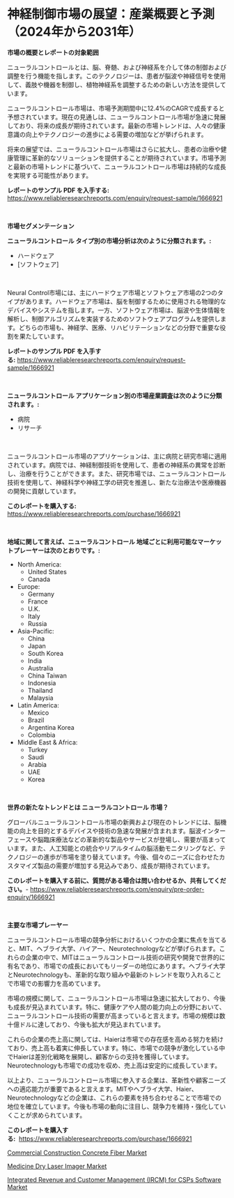 <p><h1>神経制御市場の展望：産業概要と予測（2024年から2031年）</h1></p><p><strong>市場の概要とレポートの対象範囲</strong></p>
<p><p>ニューラルコントロールとは、脳、脊髄、および神経系を介して体の制御および調整を行う機能を指します。このテクノロジーは、患者が脳波や神経信号を使用して、義肢や機器を制御し、植物神経系を調整するための新しい方法を提供しています。</p><p>ニューラルコントロール市場は、市場予測期間中に12.4%のCAGRで成長すると予想されています。現在の見通しは、ニューラルコントロール市場が急速に発展しており、将来の成長が期待されています。最新の市場トレンドは、人々の健康意識の向上やテクノロジーの進歩による需要の増加などが挙げられます。</p><p>将来の展望では、ニューラルコントロール市場はさらに拡大し、患者の治療や健康管理に革新的なソリューションを提供することが期待されています。市場予測と最新の市場トレンドに基づいて、ニューラルコントロール市場は持続的な成長を実現する可能性があります。</p></p>
<p><strong>レポートのサンプル PDF を入手する:</strong> <a href="https://www.reliableresearchreports.com/enquiry/request-sample/1666921">https://www.reliableresearchreports.com/enquiry/request-sample/1666921</a></p>
<p>&nbsp;</p>
<p><strong>市場セグメンテーション</strong></p>
<p><strong>ニューラルコントロール タイプ別の市場分析は次のように分類されます。:</strong></p>
<p><ul><li>ハードウェア</li><li>[ソフトウェア]</li></ul></p>
<p>&nbsp;</p>
<p><p>Neural Control市場には、主にハードウェア市場とソフトウェア市場の2つのタイプがあります。ハードウェア市場は、脳を制御するために使用される物理的なデバイスやシステムを指します。一方、ソフトウェア市場は、脳波や生体情報を解析し、制御アルゴリズムを実装するためのソフトウェアプログラムを提供します。どちらの市場も、神経学、医療、リハビリテーションなどの分野で重要な役割を果たしています。</p></p>
<p><strong>レポートのサンプル PDF を入手する:</strong>&nbsp;<a href="https://www.reliableresearchreports.com/enquiry/request-sample/1666921">https://www.reliableresearchreports.com/enquiry/request-sample/1666921</a></p>
<p>&nbsp;</p>
<p><strong> ニューラルコントロール アプリケーション別の市場産業調査は次のように分類されます。:</strong></p>
<p><ul><li>病院</li><li>リサーチ</li></ul></p>
<p>&nbsp;</p>
<p><p>ニューラルコントロール市場のアプリケーションは、主に病院と研究市場に適用されています。病院では、神経制御技術を使用して、患者の神経系の異常を診断し、治療を行うことができます。また、研究市場では、ニューラルコントロール技術を使用して、神経科学や神経工学の研究を推進し、新たな治療法や医療機器の開発に貢献しています。</p></p>
<p><strong>このレポートを購入する:</strong>&nbsp; <a href="https://www.reliableresearchreports.com/purchase/1666921">https://www.reliableresearchreports.com/purchase/1666921</a></p>
<p>&nbsp;</p>
<p><strong>地域に関して言えば、ニューラルコントロール 地域ごとに利用可能なマーケットプレーヤーは次のとおりです。:</strong></p>
<p><ul>
    <li>
        North America:
        <ul>
            <li>United States</li>
            <li>Canada</li>
        </ul>
    </li>
    <li>
        Europe:
        <ul>
            <li>Germany</li>
            <li>France</li>
            <li>U.K.</li>
            <li>Italy</li>
            <li>Russia</li>
        </ul>
    </li>
    <li>
        Asia-Pacific:
        <ul>
            <li>China</li>
            <li>Japan</li>
            <li>South Korea</li>
            <li>India</li>
            <li>Australia</li>
            <li>China Taiwan</li>
            <li>Indonesia</li>
            <li>Thailand</li>
            <li>Malaysia</li>
        </ul>
    </li>
    <li>
        Latin America:
        <ul>
            <li>Mexico</li>
            <li>Brazil</li>
            <li>Argentina Korea</li>
            <li>Colombia</li>
        </ul>
    </li>
    <li>
        Middle East & Africa:
        <ul>
            <li>Turkey</li>
            <li>Saudi</li>
            <li>Arabia</li>
            <li>UAE</li>
            <li>Korea</li>
        </ul>
    </li>
    </ul></p>
<p>&nbsp;</p>
<p><strong>世界の新たなトレンドとは ニューラルコントロール 市場？</strong></p>
<p><p>グローバルニューラルコントロール市場の新興および現在のトレンドには、脳機能の向上を目的とするデバイスや技術の急速な発展が含まれます。脳波インターフェースや脳臨床療法などの革新的な製品やサービスが登場し、需要が高まっています。また、人工知能との統合やリアルタイムの脳活動モニタリングなど、テクノロジーの進歩が市場を塗り替えています。今後、個々のニーズに合わせたカスタマイズ製品の需要が増加する見込みであり、成長が期待されています。</p></p>
<p><strong>このレポートを購入する前に、質問がある場合は問い合わせるか、共有してください。</strong>- <a href="https://www.reliableresearchreports.com/enquiry/pre-order-enquiry/1666921">https://www.reliableresearchreports.com/enquiry/pre-order-enquiry/1666921</a></p>
<p>&nbsp;</p>
<p><strong>主要な市場プレーヤー</strong></p>
<p><p>ニューラルコントロール市場の競争分析におけるいくつかの企業に焦点を当てると、MIT、ヘブライ大学、ハイアー、Neurotechnologyなどが挙げられます。これらの企業の中で、MITはニューラルコントロール技術の研究や開発で世界的に有名であり、市場での成長においてもリーダーの地位にあります。ヘブライ大学とNeurotechnologyも、革新的な取り組みや最新のトレンドを取り入れることで市場での影響力を高めています。</p><p>市場の規模に関して、ニューラルコントロール市場は急速に拡大しており、今後も成長が見込まれています。特に、健康ケアや人間の能力向上の分野において、ニューラルコントロール技術の需要が高まっていると言えます。市場の規模は数十億ドルに達しており、今後も拡大が見込まれています。</p><p>これらの企業の売上高に関しては、Haierは市場での存在感を高める努力を続けており、売上高も着実に伸長しています。特に、市場での競争が激化している中でHaierは差別化戦略を展開し、顧客からの支持を獲得しています。Neurotechnologyも市場での成功を収め、売上高は安定的に成長しています。</p><p>以上より、ニューラルコントロール市場に参入する企業は、革新性や顧客ニーズへの適応能力が重要であると言えます。MITやヘブライ大学、Haier、Neurotechnologyなどの企業は、これらの要素を持ち合わせることで市場での地位を確立しています。今後も市場の動向に注目し、競争力を維持・強化していくことが求められています。</p></p>
<p><strong>このレポートを購入する:</strong>&nbsp;&nbsp;<a href="https://www.reliableresearchreports.com/purchase/1666921">https://www.reliableresearchreports.com/purchase/1666921</a></p>
<p><p><a href="https://www.linkedin.com/pulse/commercial-construction-concrete-fiber-market-research-report-ffwxc?trackingId=wCmtovH%2Fm0nsWoWhWQMbOw%3D%3D">Commercial Construction Concrete Fiber Market</a></p><p><a href="https://www.linkedin.com/pulse/medicine-dry-laser-imager-market-furnish-information-size-share-ecjvc?trackingId=wdiEYc8ESwaCTLjacmwHdw%3D%3D">Medicine Dry Laser Imager Market</a></p><p><a href="https://www.linkedin.com/pulse/integrated-revenue-customer-management-ircm-csps-software-market-mlolf?trackingId=m7QHEAnCHqLMMIbF7WKKYw%3D%3D">Integrated Revenue and Customer Management (IRCM) for CSPs Software Market</a></p></p>